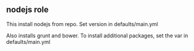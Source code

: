 nodejs role
-----------

This install nodejs from repo. Set version in defaults/main.yml


Also installs grunt and bower. To install additional packages, set the var in defaults/main.yml